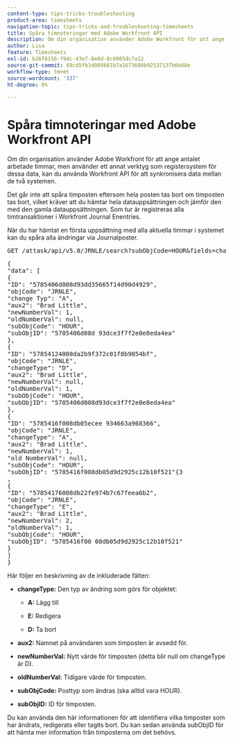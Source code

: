 ```yaml
---
content-type: tips-tricks-troubleshooting
product-area: timesheets
navigation-topic: tips-tricks-and-troubleshooting-timesheets
title: Spåra timnoteringar med Adobe Workfront API
description: Om din organisation använder Adobe Workfront för att ange antalet arbetade timmar, men använder ett annat verktyg som registersystem för dessa data, kan du använda Workfront API för att synkronisera data mellan de två systemen.
author: Lisa
feature: Timesheets
exl-id: b26f8156-f9dc-43e7-8e0d-8c0905dc7a12
source-git-commit: 69cd5fb1d089b81b7a1673609b92537137b6b68e
workflow-type: tm+mt
source-wordcount: '337'
ht-degree: 0%

---
```


# Spåra timnoteringar med Adobe Workfront API

Om din organisation använder Adobe Workfront för att ange antalet arbetade timmar, men använder ett annat verktyg som registersystem för dessa data, kan du använda Workfront API för att synkronisera data mellan de två systemen.

Det går inte att spåra timposten eftersom hela posten tas bort om timposten tas bort, vilket kräver att du hämtar hela datauppsättningen och jämför den med den gamla datauppsättningen. Som tur är registreras alla timtransaktioner i Workfront Journal Enentries.

När du har hämtat en första uppsättning med alla aktuella timmar i systemet kan du spåra alla ändringar via Journalposter.
<pre>GET /attask/api/v5.0/JRNLE/search?subObjCode=HOUR&amp;fields=changeType,aux2,newNumberVal,oldNumberVal,subObjCode,subObjID</pre><pre>&lbrace;<br>"data": [<br>{<br>"ID": "5785406d008d93dd35665f14d90d4929",<br>"objCode": "JRNLE",<br>"change Typ": "A",<br>"aux2": "Brad Little",<br>"newNumberVal": 1,<br>"oldNumberVal": null,<br>"subObjCode": "HOUR",<br>"subObjID": "5785406d08d 93dce3f7f2e0e8eda4ea"<br>},<br>{<br>"ID": "57854124008da2b9f372c01f8b9054bf",<br>"objCode": "JRNLE",<br>"changeType": "D",<br>"aux2": "Brad Little",<br>"newNumberVal": null,<br>"oldNumberVal": 1,<br>"subObjCode": "HOUR",<br>"subObjID": "5785406d008d93dce3f7f2e0e8eda4ea"<br>},<br>&lbrace;<br>"ID": "5785416f008db05ecee 934663a968366",<br>"objCode": "JRNLE",<br>"changeType": "A",<br>"aux2": "Brad Little", <br>"newNumberVal": 1,<br>"old NumberVal": null,<br>"subObjCode": "HOUR",<br>"subObjID": "5785416f008db05d9d2925c12b10f521"{3 <br>,<br>{<br>"ID": "57854176008db22fe974b7c67feea6b2",<br>"objCode": "JRNLE",<br>"changeType": "E",<br>"aux2": "Brad Little",<br>"newNumberVal": 2,<br>"oldNumberVal": 1,<br>"subObjCode": "HOUR",<br>"subObjID": "5785416f00 08db05d9d2925c12b10f521"<br>}<br>]<br>}</pre>Här följer en beskrivning av de inkluderade fälten:

* **changeType:** Den typ av ändring som görs för objektet:

   * **A:** Lägg till

   * **E:** Redigera

   * **D:** Ta bort

* **aux2:** Namnet på användaren som timposten är avsedd för.

* **newNumberVal:** Nytt värde för timposten (detta blir null om changeType är D).

* **oldNumberVal:** Tidigare värde för timposten.

* **subObjCode:** Posttyp som ändras (ska alltid vara HOUR).

* **subObjID:** ID för timposten.

Du kan använda den här informationen för att identifiera vilka timposter som har ändrats, redigerats eller tagits bort. Du kan sedan använda subObjID för att hämta mer information från timposterna om det behövs.

